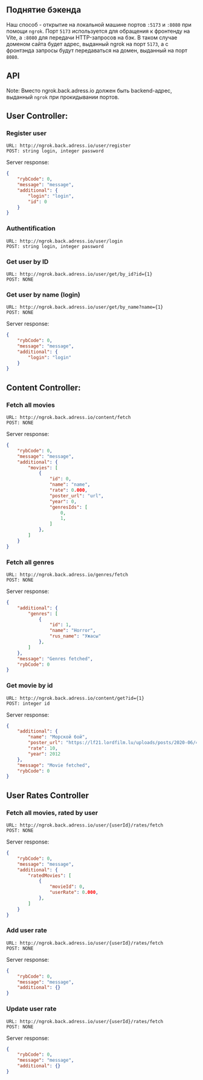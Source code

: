 ## Поднятие бэкенда

Наш способ - открытие на локальной машине портов `:5173` и `:8080` при помощи `ngrok`.
Порт `5173` используется для обращения к фронтенду на Vite, а `:8080` для передачи HTTP-запросов на бэк.
В таком случае доменом сайта будет адрес, выданный ngrok на порт `5173`, а с фронтэнда запросы будут передаваться
на домен, выданный на порт `8080`.

## API

Note: Вместо ngrok.back.adress.io должен быть backend-адрес, выданный `ngrok` при прокидывании портов.

## User Controller:

### Register user
```
URL: http://ngrok.back.adress.io/user/register
POST: string login, integer password
```
Server response:
```json
{
    "rybCode": 0,
    "message": "message",
    "additional": {
        "login": "login",
        "id": 0
    }
}
```

### Authentification
```
URL: http://ngrok.back.adress.io/user/login
POST: string login, integer password
```

### Get user by ID
```
URL: http://ngrok.back.adress.io/user/get/by_id?id={1}
POST: NONE
```

### Get user by name (login)
```
URL: http://ngrok.back.adress.io/user/get/by_name?name={1}
POST: NONE
```

Server response:
```json
{
    "rybCode": 0,
    "message": "message",
    "additional": {
        "login": "login"
    }
}
```

## Content Controller:

### Fetch all movies
```
URL: http://ngrok.back.adress.io/content/fetch
POST: NONE
```

Server response:
```json
{
    "rybCode": 0,
    "message": "message",
    "additional": {
        "movies": [
            {
                "id": 0,
                "name": "name",
                "rate": 0.000,
                "poster_url": "url",
                "year": 0,
                "genresIds": [
                    0,
                    1,
                ]
            },
        ]
    }
}
```

### Fetch all genres
```
URL: http://ngrok.back.adress.io/genres/fetch
POST: NONE
```

Server response:
```json
{
    "additional": {
        "genres": [
            {
                "id": 1,
                "name": "Horror",
                "rus_name": "Ужасы"
            },
        ]
    },
    "message": "Genres fetched",
    "rybCode": 0
}
```

### Get movie by id
```
URL: http://ngrok.back.adress.io/content/get?id={1}
POST: integer id
```

Server response:
```json
{
    "additional": {
        "name": "Морской бой",
        "poster_url": "https://lf21.lordfilm.lu/uploads/posts/2020-06/466844_1593289203.jpg",
        "rate": 10,
        "year": 2012
    },
    "message": "Movie fetched",
    "rybCode": 0
}
```

## User Rates Controller

### Fetch all movies, rated by user
```
URL: http://ngrok.back.adress.io/user/{userId}/rates/fetch
POST: NONE
```

Server response:
```json
{
    "rybCode": 0,
    "message": "message",
    "additional": {
        "ratedMovies": [
            {
                "movieId": 0,
                "userRate": 0.000,
            },
        ]
    }
}
```

### Add user rate
```
URL: http://ngrok.back.adress.io/user/{userId}/rates/fetch
POST: NONE
```

Server response:
```json
{
    "rybCode": 0,
    "message": "message",
    "additional": {}
}
```

### Update user rate
```
URL: http://ngrok.back.adress.io/user/{userId}/rates/fetch
POST: NONE
```

Server response:
```json
{
    "rybCode": 0,
    "message": "message",
    "additional": {}
}
```